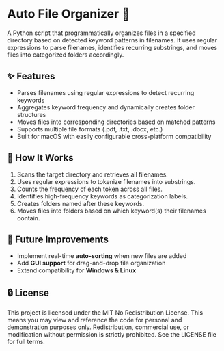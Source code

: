 # Auto File Organizer 📂

A Python script that programmatically organizes files in a specified directory based on detected keyword patterns in filenames. It uses regular expressions to parse filenames, identifies recurring substrings, and moves files into categorized folders accordingly.

## ✨ Features

- Parses filenames using regular expressions to detect recurring keywords
- Aggregates keyword frequency and dynamically creates folder structures
- Moves files into corresponding directories based on matched patterns
- Supports multiple file formats (.pdf, .txt, .docx, etc.)
- Built for macOS with easily configurable cross-platform compatibility

## 📌 How It Works

1. Scans the target directory and retrieves all filenames.
2. Uses regular expressions to tokenize filenames into substrings.
3. Counts the frequency of each token across all files.
4. Identifies high-frequency keywords as categorization labels.
5. Creates folders named after these keywords.
6. Moves files into folders based on which keyword(s) their filenames contain.

## 🚀 Future Improvements

- Implement real-time **auto-sorting** when new files are added
- Add **GUI support** for drag-and-drop file organization
- Extend compatibility for **Windows & Linux**

## 🔒 License

This project is licensed under the MIT No Redistribution License. This means you may view and reference the code for personal and demonstration purposes only. Redistribution, commercial use, or modification without permission is strictly prohibited. See the LICENSE file for full terms.
